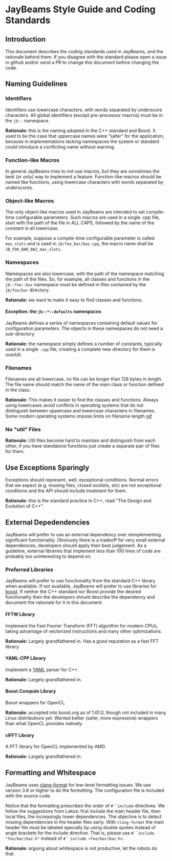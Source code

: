 # JayBeams Style Guide and Coding Standards

## Introduction

This document describes the coding standards used in JayBeams, and the
rationale behind them.  If you disagree with the standard please open
a issue in github and/or send a PR to change this document before
changing the code.

## Naming Guidelines

### Identifiers

Identifiers use lowercase characters, with words separated by
underscore characters.  All global identifiers (except pre-processor
macros) must be in the `jb::` namespace.

**Rationale:** this is the naming adopted in the C++ standard and
  Boost.  It used to be the case that uppercase names were "safer" for
  the application, because in implementations lacking namespaces the
  system or standard could introduce a conflicting name without
  warning.

### Function-like Macros

In general JayBeams tries to not use macros, but they are sometimes
the best (or only) way to implement a feature.  Function-like macros
should be named like functions, using lowercase characters with words
separated by underscores.

### Object-like Macros

The only object-like macros used in JayBeams are intended to set
compile-time configurable parameters.
Such macros are used in a single .cpp file, start with the path of the
file in ALL CAPS, followed by the name of the constant in all lowercase.

For example, suppose a compile-time configurable parameter is called
`max_slots` and is used in `jb/foo_bar/baz.cpp`, the macro name shall
be `JB_FOO_BAR_BAZ_max_slots`.

### Namespaces

Namespaces are also lowercase, with the path of the namespace matching
the path of the files.  So, for example, all classes and functions in
the `jb::foo::bar` namespace must be defined in files contained by the
`jb/foo/bar` directory.

**Rationale:** we want to make it easy to find classes and functions.

#### Exception: the `jb::*::defaults` namespaces

JayBeams defines a series of namespaces containing default values for
configuration parameters.  The objects in these namespaces do not need
a sub-directory.

**Rationale:** the namespace simply defines a number of constants,
  typically used in a single `.cpp` file, creating a complete new
  directory for them is overkill.

### Filenames

Filenames are all lowercase, no file can be longer than 128 bytes in
length.
The file name should match the name of the main class or function
defined in the class.

**Rationale:** This makes it easier to find the classes and
  functions.  Always using lowercases avoid conflicts in operating
  systems that do not distinguish between uppercase and lowercase
  characters in filenames.  Some modern operating systems impose
  limits on filename length [ref](https://en.wikipedia.org/wiki/Comparison_of_file_systems)

### No "util" Files

**Rationale:** Util files become hard to maintain and distinguish from
each other, if you have standalone functions just create a separate
pair of files for them.

## Use Exceptions Sparingly

Exceptions should represent, well, exceptional conditions.  Normal
errors that we expect (e.g. missing files, closed sockets, etc) are
not exceptional conditions and the API should include treatment for
them.

**Rationale:** this is the standard practice in C++, read "The Design
  and Evolution of C++".

## External Depedendencies

JayBeams will prefer to use an external dependency over reimplementing
significant functionality.  Obviously there is a tradeoff for very
small external dependencies, developers should apply their best
judgement.  As a guideline, external libraries that implement less
than 100 lines of code are probably too uninteresting to depend on.

### Preferred Libraries

JayBeams will prefer to use functionality from the standard C++
library when available.  If not available, JayBeams will prefer to use
libraries for [boost](http://www.boost.org).  If neither the C++
standard nor Boost provide the desired functionality then the
developers should describe the dependency and document the rationale
for it in this document.

#### FFTW Library

Implement the Fast Fourier Transform (FFT) algorithm for modern CPUs,
taking advantage of vectorized instructions and many other
optimizations.

**Rationale:** Largely grandfathered in.  Has a good reputation as a
fast FFT library.

#### YAML-CPP Library

Implement a [YAML](http://www.yaml.org) parser for C++.

**Rationale:** Largely grandfathered in.

#### Boost.Compute Library

Boost wrappers for OpenCL.

**Rationale:** accepted into boost.org as of 1.61.0, though not
included in many Linux distributions yet.  Wanted better (safer, more
expressive) wrappers than what OpenCL provides natively.

#### clFFT Library

A FFT library for OpenCL implemented by AMD.

**Rationale:** Largely grandfathered in.

## Formatting and Whitespace

JayBeams uses
[clang-format](http://clang.llvm.org/docs/ClangFormat.html) for
low-level formatting issues.  We use version 3.8 or higher to do the
formatting.  The configuration file is included with
the source code.

Notice that the formatting prescribes the order of `#``include`
directives.
We follow the suggestions from Lakos: first include the main header file,
then local files, the increasingly lower dependencies.  The objective
is to detect missing dependencies in the header files early.
With `clang-format` the main header file must be labeled specially by
using double quotes instead of angle brackets for the include
directive.  That is, please use `#``include "foo/bar/baz.h"` instead of
`#``include <foo/bar/baz.h>`.

**Rationale:** arguing about whitespace is not productive, let the
robots do that.
